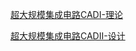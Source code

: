 [超大规模集成电路CADI-理论](https://www.bilibili.com/video/av95188722/?vd_source=ee3720b77860a02238456b9f38158550)

[超大规模集成电路CADII-设计](https://www.bilibili.com/video/BV1XE411N7Er?spm_id_from=333.337.search-card.all.click&vd_source=ee3720b77860a02238456b9f38158550)